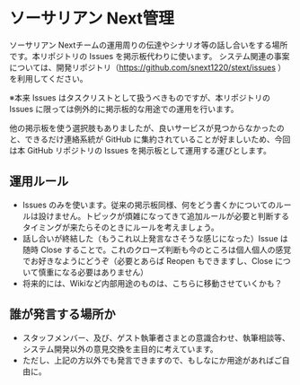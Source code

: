 # ソーサリアン Next管理

ソーサリアン Nextチームの運用周りの伝達やシナリオ等の話し合いをする場所です。本リポジトリの Issues を掲示板代わりに使います。
システム関連の事案については、開発リポジトリ（https://github.com/snext1220/stext/issues ）を利用してください。

※本来 Issues はタスクリストとして扱うべきものですが、本リポジトリの Issues に限っては例外的に掲示板的な用途での運用を行います。

他の掲示板を使う選択肢もありましたが、良いサービスが見つからなかったのと、できるだけ連絡系統が GitHub に集約されていることが好ましいため、今回は本 GitHub リポジトリの Issues を掲示板として運用する運びとします。

## 運用ルール

+ Issues のみを使います。従来の掲示板同様、何をどう書くかについてのルールは設けません。トピックが煩雑になってきて追加ルールが必要と判断するタイミングが来たらそのときにルールを考えましょう。
+ 話し合いが終結した（もうこれ以上発言なさそうな感じになった）Issue は随時 Close することで。これのクローズ判断も今のところは個人個人の感覚でお好きなようにどうぞ（必要とあらば Reopen もできますし、Close について慎重になる必要はありません）
+ 将来的には、Wikiなど内部用途のものは、こちらに移動させていくかも？

## 誰が発言する場所か

+ スタッフメンバー、及び、ゲスト執筆者さまとの意識合わせ、執筆相談等、システム開発以外の意見交換を主目的に考えています。
+ ただし、上記の方以外でも発言できますので、もしなにか用途があればご自由に。
